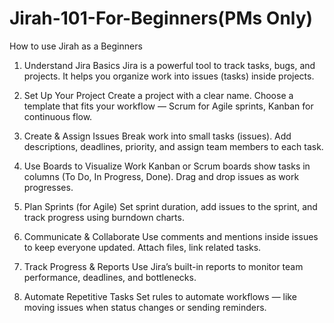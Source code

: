 # Jirah-101-For-Beginners(PMs Only)
How to use Jirah as a Beginners
1. Understand Jira Basics
Jira is a powerful tool to track tasks, bugs, and projects. It helps you organize work into issues (tasks) inside projects.

2. Set Up Your Project
Create a project with a clear name. Choose a template that fits your workflow — Scrum for Agile sprints, Kanban for continuous flow.

3. Create & Assign Issues
Break work into small tasks (issues). Add descriptions, deadlines, priority, and assign team members to each task.

4. Use Boards to Visualize Work
Kanban or Scrum boards show tasks in columns (To Do, In Progress, Done). Drag and drop issues as work progresses.

5. Plan Sprints (for Agile)
Set sprint duration, add issues to the sprint, and track progress using burndown charts.

6. Communicate & Collaborate
Use comments and mentions inside issues to keep everyone updated. Attach files, link related tasks.

7. Track Progress & Reports
Use Jira’s built-in reports to monitor team performance, deadlines, and bottlenecks.

8. Automate Repetitive Tasks
Set rules to automate workflows — like moving issues when status changes or sending reminders.

